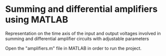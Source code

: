 # Summing and differential amplifiers using MATLAB
Representation on the time axis of the input and output voltages involved in summing and differential amplifier circuits with adjustable parameters

Open the "amplifiers.m" file in MATLAB in order to run the project.
